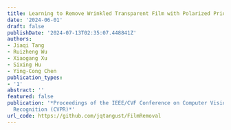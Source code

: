 ```yaml
---
title: Learning to Remove Wrinkled Transparent Film with Polarized Prior
date: '2024-06-01'
draft: false
publishDate: '2024-07-13T02:35:07.448841Z'
authors:
- Jiaqi Tang
- Ruizheng Wu
- Xiaogang Xu
- Sixing Hu
- Ying-Cong Chen
publication_types:
- '1'
abstract: ''
featured: false
publication: '*Proceedings of the IEEE/CVF Conference on Computer Vision and Pattern
  Recognition (CVPR)*'
url_code: https://github.com/jqtangust/FilmRemoval
---
```


